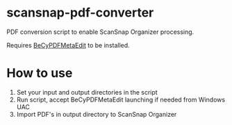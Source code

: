 # scansnap-pdf-converter
PDF conversion script to enable ScanSnap Organizer processing.

Requires [BeCyPDFMetaEdit](http://www.becyhome.de/becypdfmetaedit/description_eng.htm) to be installed.

# How to use
1. Set your input and output directories in the script
2. Run script, accept BeCyPDFMetaEdit launching if needed from Windows UAC
3. Import PDF's in output directory to ScanSnap Organizer